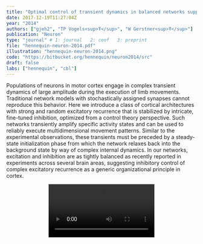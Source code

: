 ```yaml
---
title: "Optimal control of transient dynamics in balanced networks supports generation of complex movements"
date: 2017-12-19T11:27:04Z
year: "2014"
authors: ["gjeh2", "TP Vogels<sup>Ŧ</sup>", "W Gerstner<sup>Ŧ</sup>"]
publication: "Neuron"
type: "journal" # 1: journal   2: conf   3: preprint
file: "hennequin-neuron-2014.pdf"
illustration: "hennequin-neuron-2014.png"
code: "https://bitbucket.org/hennequin/neuron2014/src"
draft: false
labs: ["hennequin", "cbl"]
---
```


Populations of neurons in motor cortex engage in complex transient dynamics of
large amplitude during the execution of limb movements. Traditional network
models with stochastically assigned synapses cannot reproduce this behavior.
Here we introduce a class of cortical architectures with strong and random
excitatory recurrence that is stabilized by intricate, fine-tuned inhibition,
optimized from a control theory perspective. Such networks transiently amplify
specific activity states and can be used to reliably execute multidimensional
movement patterns. Similar to the experimental observations, these transients
must be preceded by a steady-state initialization phase from which the network
relaxes back into the background state by way of complex internal dynamics. In
our networks, excitation and inhibition are as tightly balanced as recently
reported in experiments across several brain areas, suggesting inhibitory
control of complex excitatory recurrence as a generic organizational principle
in cortex.

<div style="max-width: 100%; width: 20em; margin-left: auto; margin-right: auto;">
<video style="width: 100%;" autoplay="autoplay" loop>
   <source src="/publications/movie_soc.mp4" type="video/mp4">
   <source src="/publications/movie_soc.ogv" type="video/ogg">
   Your browser is unable to play this video.
</video>
</div>
 

